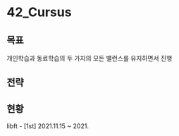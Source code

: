 # 42_Cursus

## 목표
개인학습과 동료학습의 두 가지의 모든 밸런스를 유지하면서 진행

## 전략


## 현황
libft - [1st] 2021.11.15 ~ 2021.

